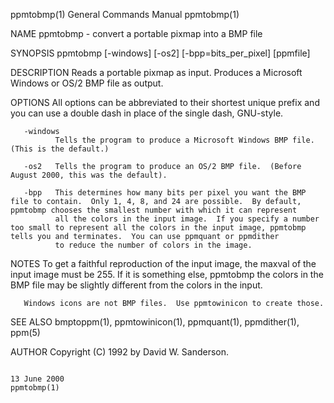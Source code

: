 ppmtobmp(1)                                                                              General Commands Manual                                                                              ppmtobmp(1)

NAME
       ppmtobmp - convert a portable pixmap into a BMP file

SYNOPSIS
       ppmtobmp [-windows] [-os2] [-bpp=bits_per_pixel] [ppmfile]

DESCRIPTION
       Reads a portable pixmap as input.  Produces a Microsoft Windows or OS/2 BMP file as output.

OPTIONS
       All options can be abbreviated to their shortest unique prefix and you can use a double dash in place of the single dash, GNU-style.

       -windows
              Tells the program to produce a Microsoft Windows BMP file.  (This is the default.)

       -os2   Tells the program to produce an OS/2 BMP file.  (Before August 2000, this was the default).

       -bpp   This determines how many bits per pixel you want the BMP file to contain.  Only 1, 4, 8, and 24 are possible.  By default, ppmtobmp chooses the smallest number with which it can represent
              all the colors in the input image.  If you specify a number too small to represent all the colors in the input image, ppmtobmp tells you and terminates.  You can use ppmquant or ppmdither
              to reduce the number of colors in the image.

NOTES
       To  get  a  faithful  reproduction of the input image, the maxval of the input image must be 255.  If it is something else, ppmtobmp the colors in the BMP file may be slightly different from the
       colors in the input.

       Windows icons are not BMP files.  Use ppmtowinicon to create those.

SEE ALSO
       bmptoppm(1), ppmtowinicon(1), ppmquant(1), ppmdither(1), ppm(5)

AUTHOR
       Copyright (C) 1992 by David W. Sanderson.

                                                                                               13 June 2000                                                                                   ppmtobmp(1)
